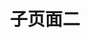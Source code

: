 ---
type: nav #固定值nav
title: 子页面二 #不写则使用站点标题
edit: #github在线编辑
  enable: true
  url: https://github.com/oulh/hugo-webstack/tree/master/exampleSite/content 
data:

- taxonomy: 常用推荐
  icon: fa-star
  links: 
    - title: Dribbble
      logo: 
      url: https://dribbble.com/
      description: 全球UI设计师作品分享平台。
    - title: Behance
      url: https://behance.net/
      description: Adobe旗下的设计师交流平台，来自世界各地的设计师在这里分享自己的作品。
    - title: 二维码演示
      qrcode: /assets/images/cli.png
      logo: 
      url: https://cli.im/url
      description: 二维码演示，手机扫一扫，也可以点击
    - title: UI中国
      url: https://www.ui.cn/
      description: 图形交互与界面设计交流、作品展示、学习平台。
    - title: 站酷
      logo: /assets/images/logos/zcool.png
      url: https://www.zcool.com.cn/
      description: 中国人气设计师互动平台
    - title: Pinterest
      logo:
      url: https://www.pinterest.com/
      description: 全球美图收藏采集站
    - title: 花瓣
      logo: 
      url: https://huaban.com/
      description: 收集灵感,保存有用的素材
    - title: Medium
      logo: /assets/images/logos/medium.png
      url: https://medium.com/
      description: 高质量设计文章
    - title: 优设
      logo: /assets/images/logos/uisdc.png
      url: https://www.uisdc.com/
      description: 设计师交流学习平台
    - title: Producthunt
      url: https://www.producthunt.com/
      description: 发现新鲜有趣的产品
    - title: Youtube
      url: https://www.youtube.com/
      description: 全球最大的学习分享平台
    - title: Google
      url: https://www.google.com/
      description: 全球最大的UI学习分享平台
      
- taxonomy: 素材资源
  icon: fa-thumbs-up
  list: 
    - term: 图标素材
      links:
        - title: Iconfinder
          logo: /assets/images/logos/Iconfinder.png
          url: https://www.iconfinder.com
          description: 2,100,000+ free and premium vector icons.
        - title: iconfont
          logo: /assets/images/logos/iconfont.png
          url: http://www.iconfont.cn/
          description: 阿里巴巴矢量图标库
        - title: iconmonstr
          logo: /assets/images/logos/iconmonstr.png
          url: https://iconmonstr.com/
          description: Free simple icons for your next project
        - title: Icon Archive
          logo: /assets/images/logos/iconarchive.png
          url: http://www.iconarchive.com/
          description: Search 590,912 free icons
        - title: FindIcons
          logo: /assets/images/logos/FindIcons.png
          url: https://findicons.com/
          description: Search through 300,000 free icons
        - title: IcoMoonApp
          logo: /assets/images/logos/IcoMoonApp.png
          url: https://icomoon.io/app/
          description: Icon Font, SVG, PDF &amp; PNG Generator
        - title: easyicon
          logo: /assets/images/logos/easyicon.png
          url: http://www.easyicon.net/
          description: PNG、ICO、ICNS格式图标搜索、图标下载服务
        - title: flaticon
          logo: /assets/images/logos/flaticon.png
          url: https://www.flaticon.com/
          description: 634,000+ Free vector icons in SVG, PSD, PNG, EPS format or as ICON FONT.
        - title: UICloud
          logo: /assets/images/logos/UICloud.png
          url: http://ui-cloud.com/
          description: The largest user interface design database in the world.
        - title: Material icons
          logo: /assets/images/logos/Materialicons.png
          url: https://material.io/icons/
          description: Access over 900 material system icons, available in a variety of sizes and densities, and as a web font.
        - title: Font Awesome Icon
          logo: /assets/images/logos/fontawesomeicon.png
          url: https://fontawesome.com/icons/
          description: The complete set of 675 icons in Font Awesome
        - title: ion icons
          logo: /assets/images/logos/ionicons.png
          url: http://ionicons.com/
          description: The premium icon font for Ionic Framework.
        - title: Simpleline Icons
          logo: /assets/images/logos/simplelineicons.png
          url: http://simplelineicons.com/
          description: Simple line Icons pack
      
    - term: LOGO设计
      links:
        - title: Iconsfeed
          logo: /assets/images/logos/iconsfeed.png
          url: http://www.iconsfeed.com/
          description: iOS icons gallery
        - title: iOS Icon Gallery
          logo: /assets/images/logos/iosicongallery.png
          url: http://iosicongallery.com/
          description: Showcasing beautiful icon designs from the iOS App Store
        - title: World Vector Logo
          logo: /assets/images/logos/worldvectorlogo.png
          url: https://worldvectorlogo.com/
          description: Brand logos free to download
        - title: Instant Logo Search
          logo: /assets/images/logos/InstantLogoSearch.png
          url: http://instantlogosearch.com/
          description: Search & download thousands of logos instantly

    - term: 平面素材
      links:
        - title: freepik
          logo: /assets/images/logos/freepik.png
          url: https://www.freepik.com/
          description: More than a million free vectors, PSD, photos and free icons.
        - title: wallhalla
          logo: /assets/images/logos/wallhalla.png
          url: https://wallhalla.com/
          description: Find awesome high quality wallpapers for desktop and mobile in one place.
        - title: 365PSD
          logo: /assets/images/logos/365PSD.png
          url: https://365psd.com/
          description: Free PSD &amp; Graphics, Illustrations
        - title: Medialoot
          logo: /assets/images/logos/Medialoot.png
          url: https://medialoot.com/
          description: Free &amp; Premium Design Resources &mdash; Medialoot
        - title: 千图网
          logo: /assets/images/logos/qiantu.png
          url: http://www.58pic.com/
          description: 专注免费设计素材下载的网站
        - title: 千库网
          logo: /assets/images/logos/qianku.png
          url: http://588ku.com/
          description: 免费png图片背景素材下载
        - title: 我图网
          logo: /assets/images/logos/wotu.png
          url: http://www.ooopic.com/
          description: 我图网,提供图片素材及模板下载,专注正版设计作品交易
        - title: 90设计
          logo: /assets/images/logos/90sheji.png
          url: http://90sheji.com/
          description: 电商设计（淘宝美工）千图免费淘宝素材库
        - title: 昵图网
          logo: /assets/images/logos/nipic.png
          url: http://www.nipic.com/
          description: 原创素材共享平台
        - title: 懒人图库
          logo: /assets/images/logos/lanrentuku.png
          url: http://www.lanrentuku.com/
          description: 懒人图库专注于提供网页素材下载
        - title: 素材搜索
          logo: /assets/images/logos/sousucai.png
          url: http://so.ui001.com/
          description: 设计素材搜索聚合
        - title: PS饭团网
          logo: /assets/images/logos/psefan.png
          url: http://psefan.com/
          description: 不一样的设计素材库！让自己的设计与众不同！
        - title: 素材中国
          logo: /assets/images/logos/sccnn.png
          url: http://www.sccnn.com/
          description: 免费素材共享平台
      
    - term: UI资源
      links:
        - title: Freebiesbug
          logo: /assets/images/logos/freebiesbug.png
          url: https://freebiesbug.com/
          description: Hand-picked resources for web designer and developers, constantly updated.
        - title: Freebie Supply
          logo: /assets/images/logos/freebiesupply.png
          url: https://freebiesupply.com/
          description: Free Resources For Designers
        - title: 云瑞
          logo: /assets/images/logos/yrucd.png
          url: https://www.yrucd.com/
          description: 优秀设计资源的分享网站
        - title: Designmodo
          logo: /assets/images/logos/Designmodo.png
          url: https://designmodo.com/
          description: Web Design Blog and Shop
        - title: 稀土区
          logo: /assets/images/logos/xituqu.png
          url: https://xituqu.com/
          description: 优质设计开发资源分享
        - title: ui8
          logo: /assets/images/logos/ui8.png
          url: https://ui8.net/
          description: UI Kits, Wireframe Kits, Templates, Icons and More
        - title: uplabs
          logo: /assets/images/logos/uplabs.png
          url: https://www.uplabs.com/
          description: Daily resources for product designers & developers
        - title: UIkit.me
          logo: /assets/images/logos/uikitme.png
          url: http://www.uikit.me/
          description: 最便捷新鲜的uikit资源下载网站
        - title: Fribbble
          logo: /assets/images/logos/Fribbble.png
          url: http://www.fribbble.com/
          description: Free PSD files and other free design resources by Dribbblers.
        - title: PrincipleRepo
          logo: /assets/images/logos/PrincipleRepo.png
          url: http://principlerepo.com/
          description: Free, High Quality Principle Resources
      
    - term: Sketch资源
      links:
        - title: Sketch
          url: https://sketchapp.com/
          logo: /assets/images/logos/Sketch.png
          description: The digital design toolkit
        - title: Sketch Measure
          url: http://utom.design/measure/
          logo: /assets/images/logos/SketchMeasure.png
          description: Friendly user interface offers you a more intuitive way of making marks.
        - title: Sketch App Sources
          url: https://www.sketchappsources.com/
          logo: /assets/images/logos/sketchappsources.png
          description: Free design resources and plugins - Icons, UI Kits, Wireframes, iOS, Android Templates for Sketch
        - title: Sketch.im
          url: http://www.sketch.im/
          logo: /assets/images/logos/sketchIm.png
          description: Sketch 相关资源汇聚
        - title: Sketch Hunt
          url: http://sketchhunt.com/
          logo: /assets/images/logos/sketchhunt.png
          description: Sketch Hunt is an independent blog sharing gems in learning, plugins &amp; design tools for fans of Sketch app.
        - title: Sketch中文网
          url: http://www.sketchcn.com/
          logo: /assets/images/logos/sketchcn.png
          description: 分享最新的Sketch中文手册
        - title: Awesome Sketch Plugins
          url: https://awesome-sket.ch/
          logo: /assets/images/logos/AwesomeSketchPlugins.png
          description: A collection of really useful Sketch plugins.
        - title: Sketchcasts
          url: https://www.sketchcasts.net/
          logo: /assets/images/logos/sketchcasts.png
          description: Learn Sketch Train your design skills with a weekly video tutorial
      
    - term: 字体资源
      links:
        - title: Google Font
          url: https://fonts.google.com/
          logo: /assets/images/logos/googlefont.png
          description: Making the web more beautiful, fast, and open through great typography
        - title: Typekit
          url: https://typekit.com/
          logo: /assets/images/logos/typekit.png
          description: Quality fonts from the world’s best foundries.
        - title: 方正字库
          url: http://www.foundertype.com/
          logo: /assets/images/logos/Fondertype.png
          description: 方正字库官方网站
        - title: 字体传奇网
          url: http://ziticq.com/
          logo: /assets/images/logos/ziticq.png
          description: 中国首个字体品牌设计师交流网
        - title: 私藏字体
          url: http://sicangziti.com/
          logo: /assets/images/logos/sicangziti.png
          description: 优质字体免费下载站
        - title: Fontsquirrel
          url: https://www.fontsquirrel.com/
          logo: /assets/images/logos/fontsquirrel.png
          description: FREE fonts for graphic designers
        - title: Urban Fonts
          url: https://www.urbanfonts.com/
          logo: /assets/images/logos/UrbanFonts.png
          description: Download Free Fonts and Free Dingbats.
        - title: Lost Type
          url: http://www.losttype.com/
          logo: /assets/images/logos/losttype.png
          description: Lost Type is a Collaborative Digital Type Foundry
        - title: FONTS2U
          url: https://fonts2u.com/
          logo: /assets/images/logos/fonts2u.png
          description: Download free fonts for Windows and Macintosh.
        - title: Fontex
          url: http://www.fontex.org/
          logo: /assets/images/logos/fontex.png
          description: Free Fonts to Download + Premium Typefaces
        - title: FontM
          url: http://fontm.com/
          logo: /assets/images/logos/FontM.png
          description: Free Fonts
        - title: My Fonts
          url: http://www.myfonts.com/
          logo: /assets/images/logos/MyFonts.png
          description: Fonts for Print, Products & Screens
        - title: Da Font
          url: https://www.dafont.com/
          logo: /assets/images/logos/dafont.png
          description: Archive of freely downloadable fonts.
        - title: OnlineWebFonts
          url: https://www.onlinewebfonts.com/
          logo: /assets/images/logos/OnlineWebFonts.png
          description: WEB Free Fonts for Windows and Mac / Font free Download
        - title: Abstract Fonts
          url: http://www.abstractfonts.com/
          logo: /assets/images/logos/abstractfonts.png
          description: Abstract Fonts (13,866 free fonts)
      
    - term: Mockup
      links:
        - title: MockupZone
          url: https://mockup.zone/
          logo: /assets/images/logos/MockupZone.png
          description: Mockup Zone is an online store where you can find free and premium PSD mockup files to show your designs in a professional way.
        - title: Dunnnk
          url: http://dunnnk.com/
          logo: /assets/images/logos/Dunnnk.png
          description:  Generate Product Mockups For Free
        - title: Graphberry
          url: http://www.graphberry.com/
          logo: /assets/images/logos/graphberry.png
          description: Free design resources, Mockups, PSD web templates, Icons
        - title: Threed
          url: http://threed.io/
          logo: /assets/images/logos/threed.png
          description: Generate 3D Mockups right in your Browser
        - title: Mockup World
          url: https://free.lstore.graphics/
          logo: /assets/images/logos/mockupworld.png
          description: The best free Mockups from the Web
        - title: Lstore
          url: https://free.lstore.graphics/
          logo: /assets/images/logos/lstore.png
          description: Exclusive mindblowing freebies for designers and developers
        - title: pixeden
          url: https://www.pixeden.com/
          logo: /assets/images/logos/pixeden.png
          description: free web resources and graphic design templates.
        - title: For Graphic TM
          url: http://forgraphictm.com/
          logo: /assets/images/logos/forgraphictm.png
          description: High Quality PSD Mockups for Graphic Designers.
      
    - term: 摄影图库
      links:
        - title: Unsplash
          url: https://unsplash.com/
          logo: /assets/images/logos/unsplash.png
          description: Beautiful, free photos.
        - title: visualhunt
          url: https://visualhunt.com/
          logo: /assets/images/logos/visualhunt.png
          description: 100% Free High Quality Photos
        - title: librestock
          url: https://librestock.com/
          logo: /assets/images/logos/librestock.png
          description: 65,084 high quality do-what-ever-you-want stock photos
        - title: pixabay
          url: https://pixabay.com/
          logo: /assets/images/logos/pixabay.png
          description: 可在任何地方使用的免费图片和视频
        - title: SplitShire
          url: https://www.splitshire.com/
          logo: /assets/images/logos/SplitShire.png
          description: Free Stock Photos and Videos for commercial use.
        - title: StockSnap
          url: https://stocksnap.io/
          logo: /assets/images/logos/StockSnap.png
          description: Beautiful free stock photos
        - title: albumarium
          url: http://albumarium.com/
          logo: /assets/images/logos/albumarium.png
          description: The best place to find & share beautiful images
        - title: myphotopack
          url: https://myphotopack.com/
          logo: /assets/images/logos/myphotopack.png
          description: A free photo pack just for you. Every month.
        - title: Notaselfie
          url: http://notaselfie.com/
          logo: /assets/images/logos/notaselfie.png
          description: Photos that happen along the way. You can use the images anyway you like. Have fun!
        - title: papers
          url: http://papers.co/
          logo: /assets/images/logos/papers.png
          description: Wallpapers Every Hour!Hand collected :)
        - title: stokpic
          url: http://stokpic.com/
          logo: /assets/images/logos/stokpic.png
          description: Free Stock Photos For Commercial Use
        - title: 55mm
          url: https://55mm.co/visuals
          logo: /assets/images/logos/55mm.png
          description: Use our FREE photos to tell your story! 
        - title: thestocks
          url: http://thestocks.im/
          logo: /assets/images/logos/thestocks.png
          description: Use our FREE photos to tell your story! 
        - title: freenaturestock
          url: http://freenaturestock.com/
          logo: /assets/images/logos/freenaturestock.png
          description: Exclusive mindblowing freebies for designers and developers
        - title: negativespace
          url: https://negativespace.co/
          logo: /assets/images/logos/negativespace.png
          description: Beautiful, High-Resolution Free Stock Photos
        - title: gratisography
          url: https://gratisography.com/
          logo: /assets/images/logos/gratisography.png
          description: Free high-resolution pictures you can use on your personal and commercial projects, free of copyright restrictions. 
        - title: imcreator
          url: http://imcreator.com/free
          logo: /assets/images/logos/imcreator.png
          description: A curated collection of free web design resources, all for commercial use.
        - title: lifeofpix
          url: http://www.lifeofpix.com/
          logo: /assets/images/logos/lifeofpix.png
          description: Free high resolution photography
        - title: skitterphoto
          url: https://skitterphoto.com/
          logo: /assets/images/logos/skitterphoto.png
          description: Free Stock Photos for Creative Professionals
        - title: mmtstock
          url: https://mmtstock.com/
          logo: /assets/images/logos/mmtstock.png
          description: Free photos for commercial use
        - title: skitterphoto
          url: https://skitterphoto.com/
          logo: /assets/images/logos/skitterphoto.png
          description: a place to find, show and share public domain photos
        - title: magdeleine
          url: https://magdeleine.co/browse/
          logo: /assets/images/logos/magdeleine.png
          description: HAND-PICKED FREE PHOTOS FOR YOUR INSPIRATION
        - title: jeshoots
          url: http://jeshoots.com/
          logo: /assets/images/logos/jeshoots.png
          description: New Free Photos & Mockups in to your Inbox!
        - title: hdwallpapers
          url: https://www.hdwallpapers.net
          logo: /assets/images/logos/hdwallpapers.png
          description: High Definition Wallpapers & Desktop Backgrounds
        - title: publicdomainarchive
          url: http://publicdomainarchive.com/
          logo: /assets/images/logos/publicdomainarchive.png
          description: New 100% Free Stock Photos. Every. Single. Week.
      
    - term: PPT资源
      links:
        - title: OfficePLUS
          url: http://www.officeplus.cn/Template/Home.shtml
          logo: /assets/images/logos/officeplus.png
          description: OfficePLUS，微软Office官方在线模板网站！
        - title: 优品PPT
          url: http://www.ypppt.com/
          logo: /assets/images/logos/ypppt.png
          description: 高质量的模版，而且还有PPT图表，PPT背景图等资源
        - title: PPT+
          url: http://www.pptplus.cn/
          logo: /assets/images/logos/pptplus.png
          description: PPT加直播、录制和分享—PPT+语音内容分享平台
        - title: PPTMind
          url: http://www.pptmind.com/
          logo: /assets/images/logos/pptmind.png
          description: 分享高端ppt模板与keynote模板的数字作品交易平台
        - title: tretars
          url: http://www.tretars.com/ppt-templates
          logo: /assets/images/logos/tretars.png
          description: The best free Mockups from the Web
        - title: 5百丁
          url: http://ppt.500d.me/
          logo: /assets/images/logos/500d.png
          description: 中国领先的PPT模板共享平台
      

- taxonomy: 常用工具
  icon: fa-diamond
  list: 
    - term: 图形创意
      links:
        - title: photoshop
          url: https://www.adobe.com/cn/products/photoshop.html
          logo: /assets/images/logos/photoshop.png
          description: Photoshop不需要解释
        - title: Affinity Designer
          url: https://affinity.serif.com/
          logo: /assets/images/logos/AffinityDesigner.png
          description: 专业创意软件
        - title: Illustrator
          url: https://www.adobe.com/cn/products/illustrator/
          logo: /assets/images/logos/Illustrator.png
          description: 矢量图形和插图。
        - title: indesign
          url: http://www.adobe.com/cn/products/indesign.html
          logo: /assets/images/logos/INDESIGN .png
          description: 页面设计、布局和出版。
        - title: cinema-4d
          url: https://www.maxon.net/en/products/cinema-4d/overview/
          logo: /assets/images/logos/cinema4d.png
          description: Cinema 4D is the perfect package for all 3D artists who want to achieve breathtaking results fast and hassle-free.
        - title: 3ds-max
          url: https://www.autodesk.com/products/3ds-max/overview
          logo: /assets/images/logos/3dsmax.png
          description: 3D modeling, animation, and rendering software
        - title: Blender
          url: https://www.blender.org/
          logo: /assets/images/logos/blender.png
          description: Blender is the free and open source 3D creation suite.
      
    - term: 界面设计
      links:
        - title: Sketch
          url: https://sketchapp.com/
          logo: /assets/images/logos/sketchapp.png
          description: The digital design toolkit
        - title: Adobe XD
          url: http://www.adobe.com/products/xd.html
          logo: /assets/images/logos/ADOBEXDCC.png
          description: Introducing Adobe XD. Design. Prototype. Experience.
        - title: invisionapp
          url: https://www.invisionapp.com/
          logo: /assets/images/logos/invisionapp.png
          description: Powerful design prototyping tools
        - title: marvelapp
          url: https://marvelapp.com/
          logo: /assets/images/logos/marvelapp.png
          description: Simple design, prototyping and collaboration
        - title: Muse CC
          url: https://creative.adobe.com/zh-cn/products/download/muse
          logo: /assets/images/logos/MuseCC.png
          description: 无需利用编码即可进行网站设计。
        - title: figma
          url: https://www.figma.com/
          logo: /assets/images/logos/figma.png
          description: Design, prototype, and gather feedback all in one place with Figma.
    - term: 交互动效
      links:
        - title: Adobe After Effects CC
          url: https://www.adobe.com/cn/products/aftereffects/
          logo: /assets/images/logos/AdobeAfterEffectsCC.png
          description: 电影般的视觉效果和动态图形。
        - title: principle
          url: http://principleformac.com/
          logo: /assets/images/logos/principle.png
          description: Animate Your Ideas, Design Better Apps
        - title: flinto
          url: https://www.flinto.com/
          logo: /assets/images/logos/flinto.png
          description: Flinto is a Mac app used by top designers around the world to create interactive and animated prototypes of their app designs.
        - title: framer
          url: https://framer.com/
          logo: /assets/images/logos/framer.png
          description: Design everything from detailed icons to high-fidelity interactions—all in one place.
        - title: ProtoPie
          url: http://www.protopie.cn/
          logo: /assets/images/logos/protopie.png
          description: 高保真交互原型设计

    - term: 在线配色
      links:
        - title: khroma
          url: http://khroma.co/generator/
          logo: /assets/images/logos/khroma.png
          description: Khroma is the fastest way to discover, search, and save color combos you'll want to use.
        - title: uigradients
          url: https://uigradients.com
          logo: /assets/images/logos/uigradients.png
          description: Beautiful colored gradients
        - title: gradients
          url: http://gradients.io/
          logo: /assets/images/logos/gradients.png
          description: Curated gradients for designers and developers
        - title: Coolest
          url: https://webkul.github.io/coolhue/
          logo: /assets/images/logos/Coolest.png
          description: Coolest handpicked Gradient Hues for your next super ⚡ amazing stuff
        - title: webgradients
          url: https://webgradients.com/
          logo: /assets/images/logos/webgradients.png
          description: WebGradients is a free collection of 180 linear gradients that you can use as content backdrops in any part of your website. 
        - title: grabient
          url: https://www.grabient.com/
          logo: /assets/images/logos/grabient.png
          description: 2017 Grabient by unfold
        - title: thedayscolor
          url: http://www.thedayscolor.com/
          logo: /assets/images/logos/thedayscolor.png
          description: The daily color digest
        - title: flatuicolors
          url: http://flatuicolors.com/
          logo: /assets/images/logos/flatuicolors.png
          description: Copy Paste Color Pallette from Flat UI Theme
        - title: coolors
          url: https://coolors.co/
          logo: /assets/images/logos/coolors.png
          description: The super fast color schemes generator!
        - title: colorhunt
          url: http://www.colorhunt.co/
          logo: /assets/images/logos/colorhunt.png
          description: Beautiful Color Palettes
        - title: Adobe Color CC
          url: https://color.adobe.com/zh/create/color-wheel
          logo: /assets/images/logos/AdobeColorCC.png
          description: Create color schemes with the color wheel or browse thousands of color combinations from the Color community.
        - title: flatuicolorpicker
          url: http://www.flatuicolorpicker.com/
          logo: /assets/images/logos/flatuicolorpicker.png
          description: Best Flat Colors For UI Design
        - title: trianglify
          url: http://qrohlf.com/trianglify-generator/
          logo: /assets/images/logos/trianglify.png
          description: Trianglify Generator
        - title: klart
          url: https://klart.co/colors/
          logo: /assets/images/logos/klart.png
          description: Beautiful colors and designs to your inbox every week
        - title: vanschneider
          url: http://www.vanschneider.com/colors
          logo: /assets/images/logos/vanschneider.png
          description: Color Claim was created in 2012 by Tobias van Schneider with the goal to collect & combine unique colors for my future projects.

    - term: 在线工具
      links:
        - title: tinypng
          url: https://tinypng.com/
          logo: /assets/images/logos/tinypng.png
          description: Optimize your images with a perfect balance in quality and file size.
        - title: goqr
          url: http://goqr.me/
          logo: /assets/images/logos/goqr.png
          description: create QR codes for free (Logo, T-Shirt, vCard, EPS)
        - title: ezgif
          url: https://ezgif.com
          logo: /assets/images/logos/ezgif.png
          description: simple online GIF maker and toolset for basic animated GIF editing.
        - title: Android 9 patch
          url: http://inloop.github.io/shadow4android/
          logo: /assets/images/logos/Android9patch.png
          description: Android 9-patch shadow generator fully customizable shadows
        - title: screen sizes
          url: http://screensiz.es/
          logo: /assets/images/logos/screensizes.png
          description: Viewport Sizes and Pixel Densities for Popular Devices
        - title: svgomg
          url: https://jakearchibald.github.io/svgomg/
          logo: /assets/images/logos/svgomg.png
          description: SVG在线压缩平台
        - title: 稿定抠图
          url: https://www.gaoding.com
          logo: /assets/images/logos/gaoding.png
          description: 免费在线抠图软件,图片快速换背景-抠白底图
        
    - term: Chrome插件
      links:
        - title: wappalyzer
          url: https://www.wappalyzer.com/
          logo: /assets/images/logos/wappalyzer.png
          description: Identify technology on websites
        - title: Panda
          url: http://usepanda.com/
          logo: /assets/images/logos/usepanda.png
          description: A smart news reader built for productivity.
        - title: sizzy
          url: https://sizzy.co/
          logo: /assets/images/logos/sizzy.png
          description: A tool for developing responsive websites crazy-fast
        - title: csspeeper
          url: https://csspeeper.com/
          logo: /assets/images/logos/csspeeper.png
          description: Smart CSS viewer tailored for Designers.
        - title: insight
          url: http://insight.io/
          logo: /assets/images/logos/insight.png
          description: IDE-like code search and navigation, on the cloud
        - title: mustsee
          url: http://mustsee.earth/
          logo: /assets/images/logos/mustsee.png
          description: Discover the world's most beautiful places at every opened tab.

     
     
- taxonomy: 友情链接
  icon: fa-link
  friend:
    - title: 子页面一
      url: sub1
      description: 本站子页面1
    - title: 子页面二
      url: sub2
      description: 本站子页面2
    - title: webstack.cc
      url: https://webstack.cc
      description: webstack - 设计师网址导航
    - title: 一为导航
      url: https://nav.iowen.cn/
      description: onenav主题演示站
    - title: 一为 webstack 演示站
      url: https://webstack.iotheme.cn/
    - title: iplaycode 演示站
      url: https://iplaycode.github.io/nav/
      description: iplaycode的demo导航网站
    - title: bioit导航
      url: https://www.bioit.top/
      description:
    - title: 所长导航
      url: https://liutongxu.github.io/
      description:
    - title: 404导航
      url: https://www.404dh.icu/
      description: 只导航优质资源
    - title: 飞猪ai导航
      url: https://feizhuke.com/
      description: AI工具集箱
---